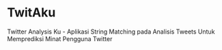 # TwitAku
Twitter Analysis Ku - 
Aplikasi String Matching pada Analisis Tweets 
Untuk Memprediksi Minat Pengguna Twitter
